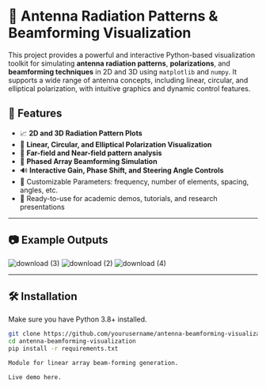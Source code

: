 # 📡 Antenna Radiation Patterns & Beamforming Visualization

This project provides a powerful and interactive Python-based visualization toolkit for simulating **antenna radiation patterns**, **polarizations**, and **beamforming techniques** in 2D and 3D using `matplotlib` and `numpy`. It supports a wide range of antenna concepts, including linear, circular, and elliptical polarization, with intuitive graphics and dynamic control features.

## 🚀 Features

- 📈 **2D and 3D Radiation Pattern Plots**
- 🔄 **Linear, Circular, and Elliptical Polarization Visualization**
- 🧭 **Far-field and Near-field pattern analysis**
- 🎯 **Phased Array Beamforming Simulation**
- 🔊 **Interactive Gain, Phase Shift, and Steering Angle Controls**
- 🧮 Customizable Parameters: frequency, number of elements, spacing, angles, etc.
- 💾 Ready-to-use for academic demos, tutorials, and research presentations

---

## 📷 Example Outputs

![download (3)](https://github.com/user-attachments/assets/6f99053f-8991-49a0-8f5b-9395b9e4b3cb)
![download (2)](https://github.com/user-attachments/assets/4b92e72e-dd5b-4619-bddf-947e23571885)
![download (4)](https://github.com/user-attachments/assets/8c859ba5-a7bd-40d8-9645-d520f61c1e8f)


---

## 🛠️ Installation

Make sure you have Python 3.8+ installed.

```bash
git clone https://github.com/yourusername/antenna-beamforming-visualization.git
cd antenna-beamforming-visualization
pip install -r requirements.txt

Module for linear array beam-forming generation.

Live demo here.
